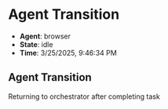 # Agent Transition

- **Agent**: browser
- **State**: idle
- **Time**: 3/25/2025, 9:46:34 PM

## Agent Transition

Returning to orchestrator after completing task

